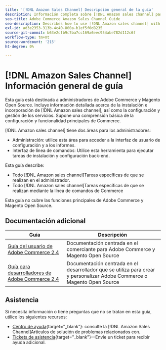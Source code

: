 ```yaml
---
title: '[!DNL Amazon Sales Channel] Descripción general de la guía'
description: Información completa sobre [!DNL Amazon sales channel] para administradores de Adobe Commerce y Magento Open Source, incluida la instalación e incorporación
seo-title: Adobe Commerce Amazon Sales Channel Guide
seo-description: Describes how to use [!DNL Amazon sales channel] with Adobe Commerce or Magento Open Source.
exl-id: ad3e2353-313b-4c40-800a-b1ef5f0d8235
source-git-commit: b63e2cfb9c7ba7cc169a6eec954abe782d112c6f
workflow-type: tm+mt
source-wordcount: '215'
ht-degree: 0%

---
```


# [!DNL Amazon Sales Channel] Información general de guía

Esta guía está destinada a administradores de Adobe Commerce y Magento Open Source. Incluye información detallada acerca de la instalación e incorporación de [!DNL Amazon sales channel], así como la configuración y gestión de los servicios. Supone una comprensión básica de la configuración y funcionalidad principales de Commerce.

[!DNL Amazon sales channel] tiene dos áreas para los administradores:

* Administración: utilice esta área para acceder a la interfaz de usuario de configuración y a los informes.
* Interfaz de línea de comandos: Utilice esta herramienta para ejecutar tareas de instalación y configuración back-end.

Esta guía describe:

* Todo [!DNL Amazon sales channel]Tareas específicas de que se realizan en el administrador.
* Todo [!DNL Amazon sales channel]Tareas específicas de que se realizan mediante la línea de comandos de Commerce

Esta guía no cubre las funciones principales de Adobe Commerce y Magento Open Source.

## Documentación adicional

| Guía | Descripción |
|------ | ----------- |
| [Guía del usuario de Adobe Commerce 2.4](https://docs.magento.com/user-guide/) | Documentación centrada en el comerciante para Adobe Commerce y Magento Open Source |
| [Guía para desarrolladores de Adobe Commerce 2.4](https://devdocs.magento.com/) | Documentación centrada en el desarrollador que se utiliza para crear y personalizar Adobe Commerce o Magento Open Source |

## Asistencia

Si necesita información o tiene preguntas que no se tratan en esta guía, utilice los siguientes recursos:

* [Centro de ayuda](https://support.magento.com/hc/en-us){target="_blank"}: consulte la [!DNL Amazon Sales Channel]Artículos de solución de problemas relacionados con.
* [Tickets de asistencia](https://support.magento.com/hc/en-us/articles/360000913794#submit-ticket){target="_blank"}—Envíe un ticket para recibir ayuda adicional.
